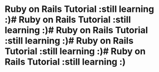 # Ruby on Rails Tutorial :still learning :)# Ruby on Rails Tutorial :still learning :)# Ruby on Rails Tutorial :still learning :)# Ruby on Rails Tutorial :still learning :)# Ruby on Rails Tutorial :still learning :)
